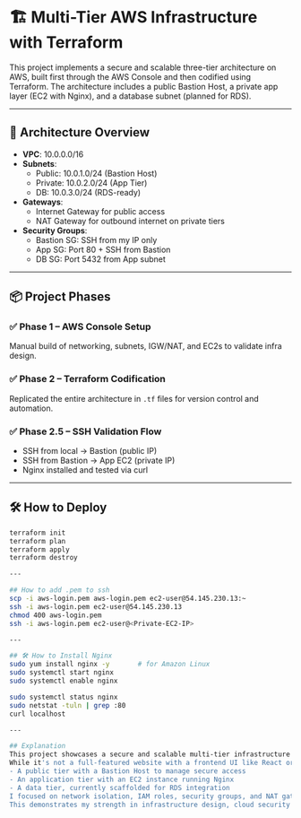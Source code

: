 # 🏗️ Multi-Tier AWS Infrastructure with Terraform

This project implements a secure and scalable three-tier architecture on AWS, built first through the AWS Console and then codified using Terraform. The architecture includes a public Bastion Host, a private app layer (EC2 with Nginx), and a database subnet (planned for RDS).

---

## 🚀 Architecture Overview

- **VPC**: 10.0.0.0/16
- **Subnets**:
  - Public: 10.0.1.0/24 (Bastion Host)
  - Private: 10.0.2.0/24 (App Tier)
  - DB: 10.0.3.0/24 (RDS-ready)
- **Gateways**:
  - Internet Gateway for public access
  - NAT Gateway for outbound internet on private tiers
- **Security Groups**:
  - Bastion SG: SSH from my IP only
  - App SG: Port 80 + SSH from Bastion
  - DB SG: Port 5432 from App subnet

---

## 📦 Project Phases

### ✅ Phase 1 – AWS Console Setup
Manual build of networking, subnets, IGW/NAT, and EC2s to validate infra design.

### ✅ Phase 2 – Terraform Codification
Replicated the entire architecture in `.tf` files for version control and automation.

### ✅ Phase 2.5 – SSH Validation Flow
- SSH from local → Bastion (public IP)
- SSH from Bastion → App EC2 (private IP)
- Nginx installed and tested via curl

---

## 🛠️ How to Deploy

```bash
terraform init
terraform plan
terraform apply
terraform destroy

---

## How to add .pem to ssh
scp -i aws-login.pem aws-login.pem ec2-user@54.145.230.13:~
ssh -i aws-login.pem ec2-user@54.145.230.13
chmod 400 aws-login.pem
ssh -i aws-login.pem ec2-user@<Private-EC2-IP>

---

## 🛠️ How to Install Nginx
sudo yum install nginx -y       # for Amazon Linux
sudo systemctl start nginx
sudo systemctl enable nginx

sudo systemctl status nginx
sudo netstat -tuln | grep :80
curl localhost

---

## Explanation
This project showcases a secure and scalable multi-tier infrastructure built on AWS using Terraform.
While it's not a full-featured website with a frontend UI like React or Vue, the design follows a classic three-tier model:
- A public tier with a Bastion Host to manage secure access
- An application tier with an EC2 instance running Nginx
- A data tier, currently scaffolded for RDS integration
I focused on network isolation, IAM roles, security groups, and NAT gateway configuration to simulate a real-world deployment environment.
This demonstrates my strength in infrastructure design, cloud security best practices, and automation with Terraform, even without a client-facing frontend. It’s not just a website—it’s a cloud-native foundation that could scale or integrate with any full-stack app later.

